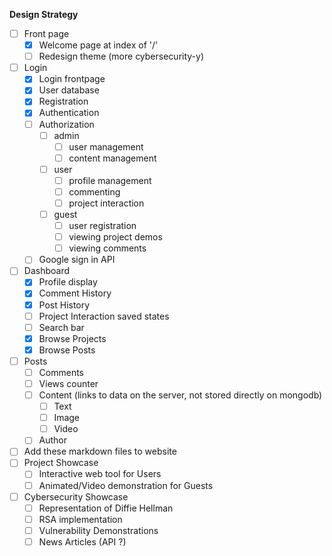 **Design Strategy**

- [ ] Front page
  - [X] Welcome page at index of '/'
  - [ ] Redesign theme (more cybersecurity-y)
- [ ] Login
  - [X] Login frontpage
  - [X] User database
  - [X] Registration
  - [X] Authentication
  - [ ] Authorization
    - [ ] admin
      - [ ] user management
      - [ ] content management
    - [ ] user
      - [ ] profile management
      - [ ] commenting 
      - [ ] project interaction
    - [ ] guest
      - [ ] user registration 
      - [ ] viewing project demos
      - [ ] viewing comments 
  - [ ] Google sign in API
- [ ] Dashboard
  - [X] Profile display
  - [X] Comment History
  - [X] Post History
  - [ ] Project Interaction saved states
  - [ ] Search bar
  - [X] Browse Projects
  - [X] Browse Posts
- [ ] Posts
  - [ ] Comments
  - [ ] Views counter
  - [ ] Content (links to data on the server, not stored directly on mongodb)
    - [ ] Text
    - [ ] Image
    - [ ] Video
  - [ ] Author
- [ ] Add these markdown files to website
- [ ] Project Showcase
  - [ ] Interactive web tool for Users
  - [ ] Animated/Video demonstration for Guests
- [ ] Cybersecurity Showcase
  - [ ] Representation of Diffie Hellman
  - [ ] RSA implementation
  - [ ] Vulnerability Demonstrations
  - [ ] News Articles (API ?)